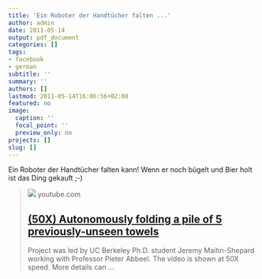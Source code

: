 ```yaml
---
title: 'Ein Roboter der Handtücher falten ...'
author: admin
date: 2011-05-14
output: pdf_document
categories: []
tags:
- facebook
- german
subtitle: ''
summary: ''
authors: []
lastmod: 2011-05-14T16:06:56+02:00
featured: no
image:
  caption: ''
  focal_point: ''
  preview_only: no
projects: []
slug: []
---
```

Ein Roboter der Handtücher falten kann! Wenn er noch bügelt und Bier holt ist das Ding gekauft ;-)
> [![](https://i.ytimg.com/vi/gy5g33S0Gzo/maxresdefault.jpg)](http://www.youtube.com/watch?v=gy5g33S0Gzo)
> youtube.com
> ## [(50X) Autonomously folding a pile of 5 previously-unseen towels](http://www.youtube.com/watch?v=gy5g33S0Gzo)
>
>Project was led by UC Berkeley Ph.D. student Jeremy Maitin-Shepard working with Professor Pieter Abbeel.  The video is shown at 50X speed.  More details can ...

